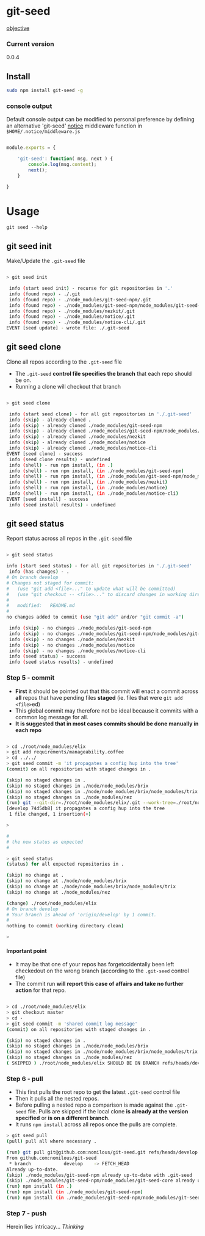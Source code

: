 git-seed
========

[objective](https://github.com/nomilous/git-seed/blob/master/objective)

### Current version 

0.0.4

Install
-------

```bash
sudo npm install git-seed -g
```

### console output

Default console output can be modified to personal preference by defining an alternative 'git-seed' [notice](https://github.com/nomilous/notice) middleware function in `$HOME/.notice/middleware.js`

```js

module.exports = {

    'git-seed': function( msg, next ) {
        console.log(msg.content);
        next();
    }

}

```

Usage
=====

```
git seed --help
```

git seed init
-------------

Make/Update the `.git-seed` file

```bash

> git seed init

 info (start seed init) - recurse for git repositories in '.'
 info (found repo) - ./.git
 info (found repo) - ./node_modules/git-seed-npm/.git
 info (found repo) - ./node_modules/git-seed-npm/node_modules/git-seed-core/.git
 info (found repo) - ./node_modules/nezkit/.git
 info (found repo) - ./node_modules/notice/.git
 info (found repo) - ./node_modules/notice-cli/.git
EVENT [seed update] - wrote file: ./.git-seed

```

git seed clone
--------------

Clone all repos according to the `.git-seed` file

* The `.git-seed` **control file specifies the branch** that each repo should be on.
* Running a clone will checkout that branch

```bash

> git seed clone

 info (start seed clone) - for all git repositories in './.git-seed'
 info (skip) - already cloned .
 info (skip) - already cloned ./node_modules/git-seed-npm
 info (skip) - already cloned ./node_modules/git-seed-npm/node_modules/git-seed-core
 info (skip) - already cloned ./node_modules/nezkit
 info (skip) - already cloned ./node_modules/notice
 info (skip) - already cloned ./node_modules/notice-cli
EVENT [seed clone] - success
 info (seed clone results) - undefined
 info (shell) - run npm install, (in .)
 info (shell) - run npm install, (in ./node_modules/git-seed-npm)
 info (shell) - run npm install, (in ./node_modules/git-seed-npm/node_modules/git-seed-core)
 info (shell) - run npm install, (in ./node_modules/nezkit)
 info (shell) - run npm install, (in ./node_modules/notice)
 info (shell) - run npm install, (in ./node_modules/notice-cli)
EVENT [seed install] - success
 info (seed install results) - undefined

```

git seed status
---------------

Report status across all repos in the `.git-seed` file

```bash

> git seed status

info (start seed status) - for all git repositories in './.git-seed'
 info (has changes) - .
# On branch develop
# Changes not staged for commit:
#   (use "git add <file>..." to update what will be committed)
#   (use "git checkout -- <file>..." to discard changes in working directory)
#
#   modified:   README.md
#
no changes added to commit (use "git add" and/or "git commit -a")

 info (skip) - no changes ./node_modules/git-seed-npm
 info (skip) - no changes ./node_modules/git-seed-npm/node_modules/git-seed-core
 info (skip) - no changes ./node_modules/nezkit
 info (skip) - no changes ./node_modules/notice
 info (skip) - no changes ./node_modules/notice-cli
 info (seed status) - success
 info (seed status results) - undefined

```





### Step 5 - commit

* **First** it should be pointed out that this commit will enact a commit across **all** repos that have pending files **staged** (ie. files that were `git add <file>`ed)
* This global commit may therefore not be ideal because it commits with a common log message for all.
* **It is suggested that in most cases commits should be done manually in each repo**

```bash

> cd ./root/node_modules/elix
> git add requirements/manageability.coffee 
> cd ../../ 
> git seed commit -m 'it propagates a config hup into the tree'
(commit) on all repositories with staged changes in . 

(skip) no staged changes in .
(skip) no staged changes in ./node/node_modules/brix
(skip) no staged changes in ./node/node_modules/brix/node_modules/trix
(skip) no staged changes in ./node_modules/nez
(run) git --git-dir=./root/node_modules/elix/.git --work-tree=./root/node_modules/elix commit -m it propagates a config hup into the tree
[develop 74d5db8] it propagates a config hup into the tree
 1 file changed, 1 insertion(+)

>

#
# the new status as expected
#

> git seed status
(status) for all expected repositories in . 

(skip) no change at .
(skip) no change at ./node/node_modules/brix
(skip) no change at ./node/node_modules/brix/node_modules/trix
(skip) no change at ./node_modules/nez

(change) ./root/node_modules/elix
# On branch develop
# Your branch is ahead of 'origin/develop' by 1 commit.
#
nothing to commit (working directory clean)

>

```


#### **Important point** 

* It may be that one of your repos has forgetccidentally been left checkedout on the wrong branch (according to the `.git-seed` control file)
* The commit run **will report this case of affairs and take no further action** for that repo.  

```bash

> cd ./root/node_modules/elix
> git checkout master
> cd -
> git seed commit -m 'shared commit log message'
(commit) on all repositories with staged changes in . 

(skip) no staged changes in .
(skip) no staged changes in ./node/node_modules/brix
(skip) no staged changes in ./node/node_modules/brix/node_modules/trix
(skip) no staged changes in ./node_modules/nez
( SKIPPED ) ./root/node_modules/elix SHOULD BE ON BRANCH refs/heads/develop NOT refs/heads/master

```


### Step 6 - pull

* This first pulls the root repo to get the latest `.git-seed` control file
* Then it pulls all the nested repos.
* Before pulling a nested repo a comparison is made against the `.git-seed` file. Pulls are skipped if the local clone **is already at the version specified** or **is on a different branch**.
* It runs `npm install` across all repos once the pulls are complete.

```bash
> git seed pull
(pull) pull all where necessary . 

(run) git pull git@github.com:nomilous/git-seed.git refs/heads/develop (in .)
From github.com:nomilous/git-seed
 * branch            develop    -> FETCH_HEAD
Already up-to-date.
(skip) ./node_modules/git-seed-npm already up-to-date with .git-seed
(skip) ./node_modules/git-seed-npm/node_modules/git-seed-core already up-to-date with .git-seed
(run) npm install (in .)
(run) npm install (in ./node_modules/git-seed-npm)
(run) npm install (in ./node_modules/git-seed-npm/node_modules/git-seed-core)

```


### Step 7 - push

Herein lies intricacy... *Thinking*

